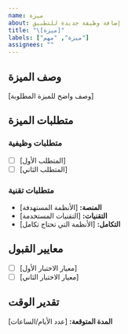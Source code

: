```yaml
---
name: ميزة
about: إضافة وظيفة جديدة للتطبيق
title: "\[ميزة]"
labels: ["ميزة", "مهم"]
assignees: ""
---
```


## وصف الميزة

\[وصف واضح للميزة المطلوبة]

## متطلبات الميزة

### متطلبات وظيفية

- [ ] \[المتطلب الأول]
- [ ] \[المتطلب الثاني]

### متطلبات تقنية

- **المنصة:** \[الأنظمة المستهدفة]
- **التقنيات:** \[التقنيات المستخدمة]
- **التكامل:** \[الأنظمة التي تحتاج تكامل]

## معايير القبول

- [ ] \[معيار الاختبار الأول]
- [ ] \[معيار الاختبار الثاني]

## تقدير الوقت

**المدة المتوقعة:** \[عدد الأيام/الساعات]